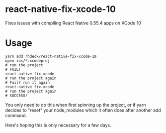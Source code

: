 # react-native-fix-xcode-10

Fixes issues with compiling React Native 0.55.4 apps on XCode 10

# Usage

```
yarn add rhdeck/react-native-fix-xcode-10
open ios/*.xcodeproj
# run the project
# FAIL!
react-native fix-xcode
# run the project again
# Fail? run it again
react-native fix-xcode
# run the project again
# SUCCESS!
```

You only need to do this when first spinning up the project, or if yarn decides to "reset" your node_modules which it often does after another add command.

Here's hoping this is only necessary for a few days.
